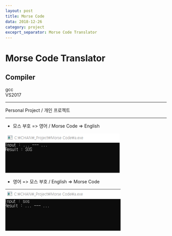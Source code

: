 ```yaml
---
layout: post
title: Morse Code
data: 2018-12-26
category: project
exceprt_separator: Morse Code Translator
---
```


# Morse Code Translator

## Compiler
  gcc  
  VS2017

---

Personal Project / 개인 프로젝트

---

* 모스 부호 => 영어 / Morse Code => English

![](/media/Morse_Code/1.png)

* 영어 => 모스 부호 / English => Morse Code

![](/media/Morse_Code/2.png)